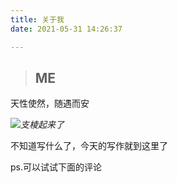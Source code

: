 ```yaml
---
title: 关于我
date: 2021-05-31 14:26:37

---  
```


  >## ME
天性使然，随遇而安

![](https://i.loli.net/2021/05/31/Grf2yRXK7biqv1n.jpg)_支棱起来了_

 不知道写什么了，今天的写作就到这里了
 
ps.可以试试下面的评论